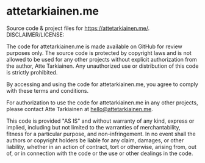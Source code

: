 # attetarkiainen.me
Source code &amp; project files for https://attetarkiainen.me/.  
DISCLAIMER/LICENSE:

The code for attetarkiainen.me is made available on GitHub for review purposes only. The source code is protected by copyright laws and is not allowed to be used for any other projects without explicit authorization from the author, Atte Tarkiainen. Any unauthorized use or distribution of this code is strictly prohibited.

By accessing and using the code for attetarkiainen.me, you agree to comply with these terms and conditions.

For authorization to use the code for attetarkiainen.me in any other projects, please contact Atte Tarkiainen at hello@attetarkiainen.me.

This code is provided "AS IS" and without warranty of any kind, express or implied, including but not limited to the warranties of merchantability, fitness for a particular purpose, and non-infringement. In no event shall the authors or copyright holders be liable for any claim, damages, or other liability, whether in an action of contract, tort or otherwise, arising from, out of, or in connection with the code or the use or other dealings in the code.

